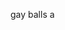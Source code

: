 gay balls 																																																																																																															a
